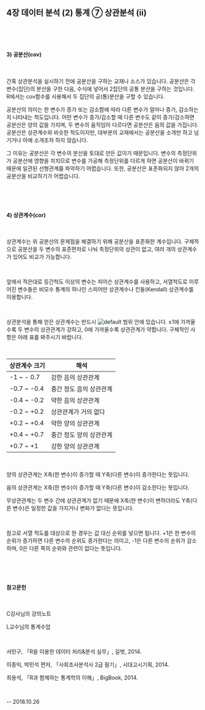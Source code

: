 ## 4장 데이터 분석 (2) 통계 ⑦ 상관분석 (ii)

​

​

#### 3) 공분산(cov)

​

간혹 상관분석을 실시하기 전에 공분산을 구하는 교재나 소스가 있습니다. 공분산은 각 변수(집단)의 분산을 구한 다음, 수식에 넣어서 2집단의 공통 분산을 구하는 것입니다. R에서는 cov함수를 사용해서 두 집단의 공(통)분산을 구할 수 있습니다.

공분산의 의미는 한 변수가 증가 또는 감소함에 따라 다른 변수가 얼마나 증가, 감소하는지 나타내는 척도입니다. 어떤 변수가 증가/감소할 때 다른 변수도 같이 증가/감소하면 공분산은 양의 값을 가지며, 두 변수의 움직임이 다르다면 공분산은 음의 값을 가집니다. 공분산은 상관계수와 비슷한 척도이지만, 대부분의 교재에서는 공분산을 소개만 하고 넘기거나 아예 소개조차 하지 않습니다.

그 이유는 공분산은 각 변수의 분산을 토대로 만든 값이기 때문입니다. 변수의 측정단위가 공분산에 영향을 끼치므로 변수를 가공해 측정단위를 다르게 하면 공분산이 바뀌기 때문에 일관된 선형관계를 파악하기 어렵습니다. 또한, 공분산은 표준화되지 않아 2개의 공분산을 비교하기가 어렵습니다.

​     

​

#### 4) 상관계수(cor)

​

상관계수는 위 공분산의 문제점을 해결하기 위해 공분산을 표준화한 계수입니다. 구체적으로 공분산을 두 변수의 표준편차로 나눠 측정단위의 상관이 없고, 여러 개의 상관계수가 있어도 비교가 가능합니다.

​     

앞에서 적은대로 등간척도 이상의 변수는 피어슨 상관계수를 사용하고, 서열척도로 이루어진 변수들은 비모수 통계의 하나인 스피어만 상관계수나 킨들(Kendall) 상관계수를 이용합니다.

​     

상관분석을 통해 얻은 상관계수는 반드시  ![default](https://user-images.githubusercontent.com/43332543/47549304-a127c680-d936-11e8-982f-aa686941f031.jpg) 범위 안에 있습니다. ±1에 가까울수록 두 변수의 상관관계가 강하고, 0에 가까울수록 상관관계가 약합니다. 구체적인 사항은 아래 표를 봐주시기 바랍니다.

​    

| 상관계수 크기 | 해석                    |
| ------------- | ----------------------- |
| -1 ~ - 0.7    | 강한 음의 상관관계      |
| -0.7 ~ -0.4   | 중간 정도 음의 상관관계 |
| -0.4 ~ -0.2   | 약한 음의 상관관계      |
| -0.2 ~ +0.2   | 상관관계가 거의 없다    |
| +0.2 ~ +0.4   | 약한 양의 상관관계      |
| +0.4 ~ +0.7   | 중간 정도 양의 상관관계 |
| +0.7 ~ +1     | 강한 양의 상관관계      |

​

양의 상관관계는 X축(한 변수)이 증가할 때 Y축(다른 변수)이 증가한다는 뜻입니다.

음의 상관관계는 X축(한 변수)이 증가할 때 Y축(다른 변수)이 감소한다는 뜻입니다.

무상관관계는 두 변수 간에 상관관계가 없기 때문에 X축(한 변수)이 변하더라도 Y축(다른 변수)은 일정한 값을 가지거나 변화가 없다는 뜻입니다.

​     

참고로 서열 척도를 대상으로 한 경우는 값 대신 순위를 넣으면 됩니다. +1은 한 변수의 순위가 증가하면 다른 변수의 순위도 증가한다는 의미고, -1은 다른 변수의 순위가 감소하며, 0은 다른 쪽의 순위와 관련이 없다는 뜻입니다.

​     

​     



#### 참고문헌

​     

C강사님의 강의노트

L교수님의 통계수업

​     

서민구, 「R을 이용한 데이터 처리&분석 실무」, 길벗, 2014.

이종익, 박민석 편저, 「사회조사분석사 2급 필기」, 시대고시기획, 2014.

최용석, 「R과 함께하는 통계학의 이해」, BigBook, 2014.

​

-- 2018.10.26
